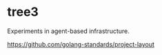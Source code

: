# tree3
Experiments in agent-based infrastructure.

https://github.com/golang-standards/project-layout
